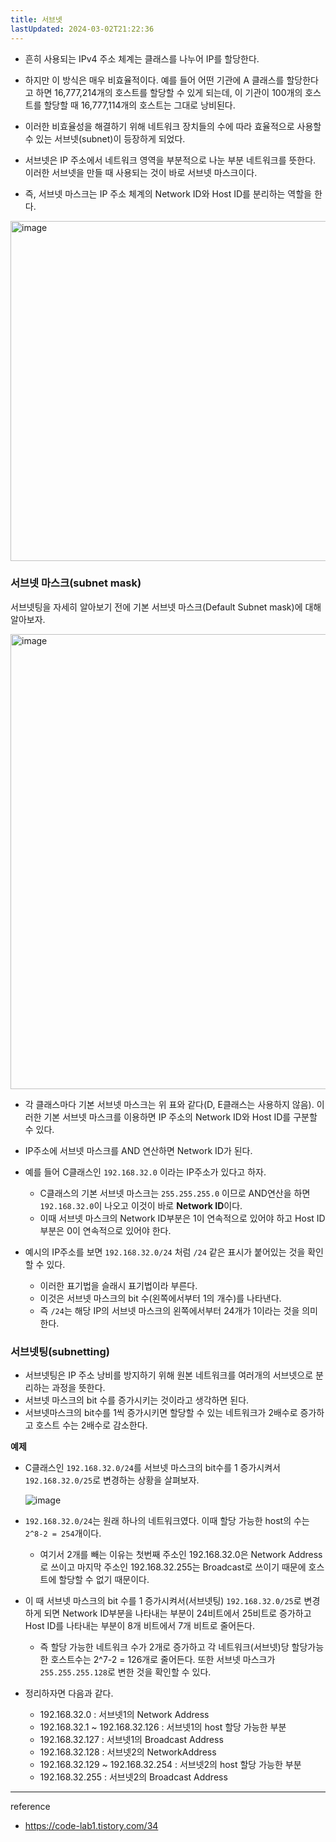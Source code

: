 ```yaml
---
title: 서브넷
lastUpdated: 2024-03-02T21:22:36
---
```


- 흔히 사용되는 IPv4 주소 체계는 클래스를 나누어 IP를 할당한다. 
- 하지만 이 방식은 매우 비효율적이다. 예를 들어 어떤 기관에 A 클래스를 할당한다고 하면 16,777,214개의 호스트를 할당할 수 있게 되는데, 이 기관이 100개의 호스트를 할당할 때 16,777,114개의 호스트는 그대로 낭비된다. 
- 이러한 비효율성을 해결하기 위해 네트워크 장치들의 수에 따라 효율적으로 사용할 수 있는 서브넷(subnet)이 등장하게 되었다.

- 서브넷은 IP 주소에서 네트워크 영역을 부분적으로 나눈 부분 네트워크를 뜻한다. 이러한 서브넷을 만들 때 사용되는 것이 바로 서브넷 마스크이다. 
- 즉, 서브넷 마스크는 IP 주소 체계의 Network ID와 Host ID를 분리하는 역할을 한다. 

<img width="544" alt="image" src="https://github.com/rlaisqls/rlaisqls/assets/81006587/c9aa8931-1a29-491d-a773-09e5f2060cb2">

### 서브넷 마스크(subnet mask)

서브넷팅을 자세히 알아보기 전에 기본 서브넷 마스크(Default Subnet mask)에 대해 알아보자.

<img width="728" alt="image" src="https://github.com/rlaisqls/rlaisqls/assets/81006587/e2b2bfac-a789-4c76-9b51-6ef5390fafa9">

- 각 클래스마다 기본 서브넷 마스크는 위 표와 같다(D, E클래스는 사용하지 않음). 이러한 기본 서브넷 마스크를 이용하면 IP 주소의 Network ID와 Host ID를 구분할 수 있다. 
- IP주소에 서브넷 마스크를 AND 연산하면 Network ID가 된다.

- 예를 들어 C클래스인 `192.168.32.0` 이라는 IP주소가 있다고 하자. 
  - C클래스의 기본 서브넷 마스크는 `255.255.255.0` 이므로 AND연산을 하면 `192.168.32.0`이 나오고 이것이 바로 **Network ID**이다. 
  - 이때 서브넷 마스크의 Network ID부분은 1이 연속적으로 있어야 하고 Host ID부분은 0이 연속적으로 있어야 한다.

- 예시의 IP주소를 보면 `192.168.32.0/24` 처럼 `/24` 같은 표시가 붙어있는 것을 확인할 수 있다. 
  - 이러한 표기법을 슬래시 표기법이라 부른다.
  - 이것은 서브넷 마스크의 bit 수(왼쪽에서부터 1의 개수)를 나타낸다. 
  - 즉 `/24`는 해당 IP의 서브넷 마스크의 왼쪽에서부터 24개가 1이라는 것을 의미한다. 

### 서브넷팅(subnetting)

- 서브넷팅은 IP 주소 낭비를 방지하기 위해 원본 네트워크를 여러개의 서브넷으로 분리하는 과정을 뜻한다. 
- 서브넷 마스크의 bit 수를 증가시키는 것이라고 생각하면 된다.
- 서브넷마스크의 bit수를 1씩 증가시키면 할당할 수 있는 네트워크가 2배수로 증가하고 호스트 수는 2배수로 감소한다.
  
**예제**

- C클래스인 `192.168.32.0/24`를 서브넷 마스크의 bit수를 1 증가시켜서 `192.168.32.0/25`로 변경하는 상황을 살펴보자.

    ![image](https://github.com/rlaisqls/rlaisqls/assets/81006587/10abe6de-49ba-4465-b1a4-be5c0a07663e)

- `192.168.32.0/24`는 원래 하나의 네트워크였다. 이때 할당 가능한 host의 수는 `2^8-2 = 254`개이다.
  - 여기서 2개를 빼는 이유는 첫번째 주소인 192.168.32.0은 Network Address로 쓰이고 마지막 주소인 192.168.32.255는 Broadcast로 쓰이기 때문에 호스트에 할당할 수 없기 때문이다. 

- 이 때 서브넷 마스크의 bit 수를 1 증가시켜서(서브넷팅) `192.168.32.0/25`로 변경하게 되면 Network ID부분을 나타내는 부분이 24비트에서 25비트로 증가하고 Host ID를 나타내는 부분이 8개 비트에서 7개 비트로 줄어든다.
  -  즉 할당 가능한 네트워크 수가 2개로 증가하고 각 네트워크(서브넷)당 할당가능한 호스트수는 2^7-2 = 126개로 줄어든다. 또한 서브넷 마스크가 `255.255.255.128`로 변한 것을 확인할 수 있다. 

- 정리하자면 다음과 같다.

  - 192.168.32.0 : 서브넷1의 Network Address
  - 192.168.32.1 ~ 192.168.32.126 : 서브넷1의 host 할당 가능한 부분
  - 192.168.32.127 : 서브넷1의 Broadcast Address 
  - 192.168.32.128 : 서브넷2의 NetworkAddress
  - 192.168.32.129 ~ 192.168.32.254 : 서브넷2의 host 할당 가능한 부분
  - 192.168.32.255 : 서브넷2의 Broadcast Address 

---
reference
- https://code-lab1.tistory.com/34